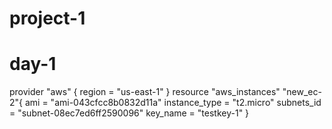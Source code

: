 # project-1
# day-1
provider "aws" {
region = "us-east-1"
}
  resource "aws_instances" "new_ec-2"{
  ami = "ami-043cfcc8b0832d11a"
  instance_type = "t2.micro"
  subnets_id = "subnet-08ec7ed6ff2590096"
  key_name = "testkey-1"
  }
  
  
